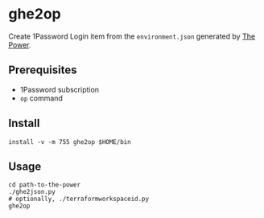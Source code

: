 # ghe2op

Create 1Password Login item from the `environment.json` generated by [The Power](https://github.com/gm3dmo/the-power).

## Prerequisites

- 1Password subscription
- `op` command

## Install

```
install -v -m 755 ghe2op $HOME/bin
```

## Usage

```
cd path-to-the-power
./ghe2json.py
# optionally, ./terraformworkspaceid.py
ghe2op
```
